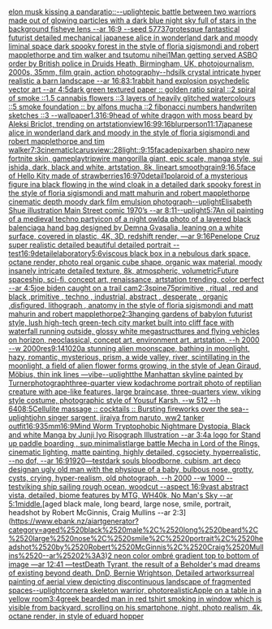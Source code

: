 [elon musk kissing a panda](https://www.ebank.nz/aiartgenerator?category=elon%2520musk%2520kissing%2520a%2520panda)[ratio::](https://www.ebank.nz/aiartgenerator?category=ratio%3A%3A)[--uplight](https://www.ebank.nz/aiartgenerator?category=--uplight)[epic battle between two warriors made out of glowing particles with a dark blue night sky full of stars in the background fisheye lens --ar 16:9 --seed 57737](https://www.ebank.nz/aiartgenerator?category=epic%2520battle%2520between%2520two%2520warriors%2520made%2520out%2520of%2520glowing%2520particles%2520with%2520a%2520dark%2520blue%2520night%2520sky%2520full%2520of%2520stars%2520in%2520the%2520background%2520fisheye%2520lens%2520--ar%252016%3A9%2520--seed%252057737)[grotesque fantastical futurist detailed mechanical japanese alice in wonderland dark and moody liminal space dark spooky forest in the style of floria sigismondi and robert mapplethorpe and tim walker and tsutomu nihei](https://www.ebank.nz/aiartgenerator?category=grotesque%2520fantastical%2520futurist%2520detailed%2520mechanical%2520japanese%2520alice%2520in%2520wonderland%2520dark%2520and%2520moody%2520liminal%2520space%2520dark%2520spooky%2520forest%2520in%2520the%2520style%2520of%2520floria%2520sigismondi%2520and%2520robert%2520mapplethorpe%2520and%2520tim%2520walker%2520and%2520tsutomu%2520nihei)[1](https://www.ebank.nz/aiartgenerator?category=1)[Man getting served ASBO order by British police in Druids Heath, Birmingham, UK, photojournalism, 2000s, 35mm, film grain, action photography](https://www.ebank.nz/aiartgenerator?category=Man%2520getting%2520served%2520ASBO%2520order%2520by%2520British%2520police%2520in%2520Druids%2520Heath%2C%2520Birmingham%2C%2520UK%2C%2520photojournalism%2C%25202000s%2C%252035mm%2C%2520film%2520grain%2C%2520action%2520photography)[--hd](https://www.ebank.nz/aiartgenerator?category=--hd)[silk crystal intricate hyper realistic a barn landscape --ar 16:8](https://www.ebank.nz/aiartgenerator?category=silk%2520crystal%2520intricate%2520hyper%2520realistic%2520a%2520barn%2520landscape%2520--ar%252016%3A8)[3:1](https://www.ebank.nz/aiartgenerator?category=3%3A1)[rabbit hand explosion psychedelic vector art --ar 4:5](https://www.ebank.nz/aiartgenerator?category=rabbit%2520hand%2520explosion%2520psychedelic%2520vector%2520art%2520--ar%25204%3A5)[dark green textured paper :: golden ratio spiral ::2 spiral of smoke ::1.5 cannabis flowers ::3 layers of heavily glitched watercolours ::5 smoke foundation :: by alfons mucha ::2 fibonacci numbers handwriten sketches ::3 --wallpaper](https://www.ebank.nz/aiartgenerator?category=dark%2520green%2520textured%2520paper%2520%3A%3A%2520golden%2520ratio%2520spiral%2520%3A%3A2%2520spiral%2520of%2520smoke%2520%3A%3A1.5%2520cannabis%2520flowers%2520%3A%3A3%2520layers%2520of%2520heavily%2520glitched%2520watercolours%2520%3A%3A5%2520smoke%2520foundation%2520%3A%3A%2520by%2520alfons%2520mucha%2520%3A%3A2%2520fibonacci%2520numbers%2520handwriten%2520sketches%2520%3A%3A3%2520--wallpaper)[1.3](https://www.ebank.nz/aiartgenerator?category=1.3)[16:9](https://www.ebank.nz/aiartgenerator?category=16%3A9)[head of white dragon with moss beard by Aleksi Briclot, trending on artstation](https://www.ebank.nz/aiartgenerator?category=head%2520of%2520white%2520dragon%2520with%2520moss%2520beard%2520by%2520Aleksi%2520Briclot%2C%2520trending%2520on%2520artstation)[view](https://www.ebank.nz/aiartgenerator?category=view)[16:9](https://www.ebank.nz/aiartgenerator?category=16%3A9)[9:16](https://www.ebank.nz/aiartgenerator?category=9%3A16)[blur](https://www.ebank.nz/aiartgenerator?category=blur)[person](https://www.ebank.nz/aiartgenerator?category=person)[11:17](https://www.ebank.nz/aiartgenerator?category=11%3A17)[japanese alice in wonderland dark and moody in the style of floria sigismondi and robert mapplethorpe and tim walker](https://www.ebank.nz/aiartgenerator?category=japanese%2520alice%2520in%2520wonderland%2520dark%2520and%2520moody%2520in%2520the%2520style%2520of%2520floria%2520sigismondi%2520and%2520robert%2520mapplethorpe%2520and%2520tim%2520walker)[7:3](https://www.ebank.nz/aiartgenerator?category=7%3A3)[cinematic](https://www.ebank.nz/aiartgenerator?category=cinematic)[Icarus](https://www.ebank.nz/aiartgenerator?category=Icarus)[view::2](https://www.ebank.nz/aiartgenerator?category=view%3A%3A2)[8](https://www.ebank.nz/aiartgenerator?category=8)[light::](https://www.ebank.nz/aiartgenerator?category=light%3A%3A)[9:15](https://www.ebank.nz/aiartgenerator?category=9%3A15)[facade](https://www.ebank.nz/aiartgenerator?category=facade)[pixar](https://www.ebank.nz/aiartgenerator?category=pixar)[ben shapiro new fortnite skin, gameplay](https://www.ebank.nz/aiartgenerator?category=ben%2520shapiro%2520new%2520fortnite%2520skin%2C%2520gameplay)[tripwire man](https://www.ebank.nz/aiartgenerator?category=tripwire%2520man)[gorilla giant, epic scale, manga style, sui ishida, dark, black and white, artstation, 8k, lineart,](https://www.ebank.nz/aiartgenerator?category=gorilla%2520giant%2C%2520epic%2520scale%2C%2520manga%2520style%2C%2520sui%2520ishida%2C%2520dark%2C%2520black%2520and%2520white%2C%2520artstation%2C%25208k%2C%2520lineart%2C)[smooth](https://www.ebank.nz/aiartgenerator?category=smooth)[grain](https://www.ebank.nz/aiartgenerator?category=grain)[9:16](https://www.ebank.nz/aiartgenerator?category=9%3A16)[.5](https://www.ebank.nz/aiartgenerator?category=.5)[face of Hello Kity made of strawberries](https://www.ebank.nz/aiartgenerator?category=face%2520of%2520Hello%2520Kity%2520made%2520of%2520strawberries)[16:9](https://www.ebank.nz/aiartgenerator?category=16%3A9)[70](https://www.ebank.nz/aiartgenerator?category=70)[detail](https://www.ebank.nz/aiartgenerator?category=detail)[1](https://www.ebank.nz/aiartgenerator?category=1)[polaroid of a mysterious figure ina black flowing in the wind cloak in a detailed dark spooky forest in the style of floria sigismondi and matt mahurin and robert mapplethorpe cinematic depth moody dark film emulsion photograph](https://www.ebank.nz/aiartgenerator?category=polaroid%2520of%2520a%2520mysterious%2520figure%2520ina%2520black%2520flowing%2520in%2520the%2520wind%2520cloak%2520in%2520a%2520detailed%2520dark%2520spooky%2520forest%2520in%2520the%2520style%2520of%2520floria%2520sigismondi%2520and%2520matt%2520mahurin%2520and%2520robert%2520mapplethorpe%2520cinematic%2520depth%2520moody%2520dark%2520film%2520emulsion%2520photograph)[--uplight](https://www.ebank.nz/aiartgenerator?category=--uplight)[Elisabeth Shue illustration Main Street comic 1970’s --ar 8:11](https://www.ebank.nz/aiartgenerator?category=Elisabeth%2520Shue%2520illustration%2520Main%2520Street%2520comic%25201970%E2%80%99s%2520--ar%25208%3A11)[--uplight](https://www.ebank.nz/aiartgenerator?category=--uplight)[5:7](https://www.ebank.nz/aiartgenerator?category=5%3A7)[An oil painting of a medieval techno party](https://www.ebank.nz/aiartgenerator?category=An%2520oil%2520painting%2520of%2520a%2520medieval%2520techno%2520party)[icon of a night owld](https://www.ebank.nz/aiartgenerator?category=icon%2520of%2520a%2520night%2520owld)[a photo of a layered black balenciaga hand bag designed by Demna Gvasalia, leaning on a white surface, covered in plastic, 4K, 3D, redshift render, —ar 9:16](https://www.ebank.nz/aiartgenerator?category=a%2520photo%2520of%2520a%2520layered%2520black%2520balenciaga%2520hand%2520bag%2520designed%2520by%2520Demna%2520Gvasalia%2C%2520leaning%2520on%2520a%2520white%2520surface%2C%2520covered%2520in%2520plastic%2C%25204K%2C%25203D%2C%2520redshift%2520render%2C%2520%E2%80%94ar%25209%3A16)[Penelope Cruz super realistic detailed beautiful detailed portrait --test](https://www.ebank.nz/aiartgenerator?category=Penelope%2520Cruz%2520super%2520realistic%2520detailed%2520beautiful%2520detailed%2520portrait%2520--test)[16:9](https://www.ebank.nz/aiartgenerator?category=16%3A9)[detaile](https://www.ebank.nz/aiartgenerator?category=detaile)[laboratory](https://www.ebank.nz/aiartgenerator?category=laboratory)[5:6](https://www.ebank.nz/aiartgenerator?category=5%3A6)[viscous black box in a nebulous dark space, octane render, photo real organic cube shape, organic wax material, moody insanely intricate detailed texture, 8k, atmospheric, volumetric](https://www.ebank.nz/aiartgenerator?category=viscous%2520black%2520box%2520in%2520a%2520nebulous%2520dark%2520space%2C%2520octane%2520render%2C%2520photo%2520real%2520organic%2520cube%2520shape%2C%2520organic%2520wax%2520material%2C%2520moody%2520insanely%2520intricate%2520detailed%2520texture%2C%25208k%2C%2520atmospheric%2C%2520volumetric)[Future spaceship, sci-fi, concept art, renaissance, artstation trending, color perfect --ar 4:5](https://www.ebank.nz/aiartgenerator?category=Future%2520spaceship%2C%2520sci-fi%2C%2520concept%2520art%2C%2520renaissance%2C%2520artstation%2520trending%2C%2520color%2520perfect%2520--ar%25204%3A5)[joe biden caught on a trail cam](https://www.ebank.nz/aiartgenerator?category=joe%2520biden%2520caught%2520on%2520a%2520trail%2520cam)[2:3](https://www.ebank.nz/aiartgenerator?category=2%3A3)[spine](https://www.ebank.nz/aiartgenerator?category=spine)[75](https://www.ebank.nz/aiartgenerator?category=75)[primitive , ritual , red and black ,primitive , techno , industrial, abstract , desperate , organic ,disfigured, lithograph , anatomy in the style of floria sigismondi and matt mahurin and robert mapplethorpe](https://www.ebank.nz/aiartgenerator?category=primitive%2520%2C%2520ritual%2520%2C%2520red%2520and%2520black%2520%2Cprimitive%2520%2C%2520techno%2520%2C%2520industrial%2C%2520abstract%2520%2C%2520desperate%2520%2C%2520organic%2520%2Cdisfigured%2C%2520lithograph%2520%2C%2520anatomy%2520in%2520the%2520style%2520of%2520floria%2520sigismondi%2520and%2520matt%2520mahurin%2520and%2520robert%2520mapplethorpe)[2:3](https://www.ebank.nz/aiartgenerator?category=2%3A3)[hanging gardens of babylon futurist style, lush high-tech green-tech city market built into cliff face with waterfall running outside, glossy white megastructtures and flying vehicles on horizon, neoclassical, concept art, environment art, artstation, --h 2000 --w 2000](https://www.ebank.nz/aiartgenerator?category=hanging%2520gardens%2520of%2520babylon%2520futurist%2520style%2C%2520lush%2520high-tech%2520green-tech%2520city%2520market%2520built%2520into%2520cliff%2520face%2520with%2520waterfall%2520running%2520outside%2C%2520glossy%2520white%2520megastructtures%2520and%2520flying%2520vehicles%2520on%2520horizon%2C%2520neoclassical%2C%2520concept%2520art%2C%2520environment%2520art%2C%2520artstation%2C%2520--h%25202000%2520--w%25202000)[res](https://www.ebank.nz/aiartgenerator?category=res)[9:14](https://www.ebank.nz/aiartgenerator?category=9%3A14)[1020](https://www.ebank.nz/aiartgenerator?category=1020)[a stunning alien moonscape, bathing in moonlight, hazy, romantic, mysterious, prism, a wide valley, river, scintillating in the moonlight, a field of alien flower forms growing, in the style of Jean Giraud, Möbius, thin ink lines —vibe](https://www.ebank.nz/aiartgenerator?category=a%2520stunning%2520alien%2520moonscape%2C%2520bathing%2520in%2520moonlight%2C%2520hazy%2C%2520romantic%2C%2520mysterious%2C%2520prism%2C%2520a%2520wide%2520valley%2C%2520river%2C%2520scintillating%2520in%2520the%2520moonlight%2C%2520a%2520field%2520of%2520alien%2520flower%2520forms%2520growing%2C%2520in%2520the%2520style%2520of%2520Jean%2520Giraud%2C%2520M%C3%B6bius%2C%2520thin%2520ink%2520lines%2520%E2%80%94vibe)[--uplight](https://www.ebank.nz/aiartgenerator?category=--uplight)[the Manhattan skyline painted by Turner](https://www.ebank.nz/aiartgenerator?category=the%2520Manhattan%2520skyline%2520painted%2520by%2520Turner)[photograph](https://www.ebank.nz/aiartgenerator?category=photograph)[three-quarter view kodachrome portrait photo of reptilian creature with ape-like features, large braincase, three-quarters view, viking style costume, photographic style of Yousuf Karsh, --w 512 --h 640](https://www.ebank.nz/aiartgenerator?category=three-quarter%2520view%2520kodachrome%2520portrait%2520photo%2520of%2520reptilian%2520creature%2520with%2520ape-like%2520features%2C%2520large%2520braincase%2C%2520three-quarters%2520view%2C%2520viking%2520style%2520costume%2C%2520photographic%2520style%2520of%2520Yousuf%2520Karsh%2C%2520--w%2520512%2520--h%2520640)[8:5](https://www.ebank.nz/aiartgenerator?category=8%3A5)[Cellulite massage :: cocktails :: Bursting fireworks over the sea](https://www.ebank.nz/aiartgenerator?category=Cellulite%2520massage%2520%3A%3A%2520cocktails%2520%3A%3A%2520Bursting%2520fireworks%2520over%2520the%2520sea)[--uplight](https://www.ebank.nz/aiartgenerator?category=--uplight)[john singer sargent, jiraiya from naruto, ww2 tanker outfit](https://www.ebank.nz/aiartgenerator?category=john%2520singer%2520sargent%2C%2520jiraiya%2520from%2520naruto%2C%2520ww2%2520tanker%2520outfit)[16:9](https://www.ebank.nz/aiartgenerator?category=16%3A9)[35mm](https://www.ebank.nz/aiartgenerator?category=35mm)[16:9](https://www.ebank.nz/aiartgenerator?category=16%3A9)[Mind Worm  Tryptophobic Nightmare Dystopia, Black and white Manga by Junji Iyo Risograph  Illustration --ar 3:4](https://www.ebank.nz/aiartgenerator?category=Mind%2520Worm%2520%2520Tryptophobic%2520Nightmare%2520Dystopia%2C%2520Black%2520and%2520white%2520Manga%2520by%2520Junji%2520Iyo%2520Risograph%2520%2520Illustration%2520--ar%25203%3A4)[a logo for Stand up paddle boarding , sup,minimalist](https://www.ebank.nz/aiartgenerator?category=a%2520logo%2520for%2520Stand%2520up%2520paddle%2520boarding%2520%2C%2520sup%2Cminimalist)[large battle Mecha in Lord of the Rings, cinematic lighting, matte painting, highly detailed, cgsociety, hyperrealistic, --no dof, --ar 16:9](https://www.ebank.nz/aiartgenerator?category=large%2520battle%2520Mecha%2520in%2520Lord%2520of%2520the%2520Rings%2C%2520cinematic%2520lighting%2C%2520matte%2520painting%2C%2520highly%2520detailed%2C%2520cgsociety%2C%2520hyperrealistic%2C%2520--no%2520dof%2C%2520--ar%252016%3A9)[1920](https://www.ebank.nz/aiartgenerator?category=1920)[—test](https://www.ebank.nz/aiartgenerator?category=%E2%80%94test)[dark souls bloodborne, cubism, art deco design](https://www.ebank.nz/aiartgenerator?category=dark%2520souls%2520bloodborne%2C%2520cubism%2C%2520art%2520deco%2520design)[an ugly old man with the physique of a baby, bulbous nose, grotty, cysts, crying, hyper-realism, old photograph, --h 2000 --w 1000 --test](https://www.ebank.nz/aiartgenerator?category=an%2520ugly%2520old%2520man%2520with%2520the%2520physique%2520of%2520a%2520baby%2C%2520bulbous%2520nose%2C%2520grotty%2C%2520cysts%2C%2520crying%2C%2520hyper-realism%2C%2520old%2520photograph%2C%2520--h%25202000%2520--w%25201000%2520--test)[viking ship sailing rough ocean, woodcut --aspect 16:9](https://www.ebank.nz/aiartgenerator?category=viking%2520ship%2520sailing%2520rough%2520ocean%2C%2520woodcut%2520--aspect%252016%3A9)[vast abstract vista, detailed, biome features by MTG, WH40k,  No Man's Sky --ar 5:1](https://www.ebank.nz/aiartgenerator?category=vast%2520abstract%2520vista%2C%2520detailed%2C%2520biome%2520features%2520by%2520MTG%2C%2520WH40k%2C%2520%2520No%2520Man%27s%2520Sky%2520--ar%25205%3A1)[middle.](https://www.ebank.nz/aiartgenerator?category=middle.)[aged black male, long beard, large nose, smile, portrait, headshot by Robert McGinnis, Craig Mullins --ar 2:3](https://www.ebank.nz/aiartgenerator?category=aged%2520black%2520male%2C%2520long%2520beard%2C%2520large%2520nose%2C%2520smile%2C%2520portrait%2C%2520headshot%2520by%2520Robert%2520McGinnis%2C%2520Craig%2520Mullins%2520--ar%25202%3A3)[2 neon color ombré gradient top to bottom of image —ar 12:41 —test](https://www.ebank.nz/aiartgenerator?category=2%2520neon%2520color%2520ombr%C3%A9%2520gradient%2520top%2520to%2520bottom%2520of%2520image%2520%E2%80%94ar%252012%3A41%2520%E2%80%94test)[Death Tyrant, the result of a Beholder's mad dreams of existing beyond death. DnD, Bernie Wrightson, Detailed artwork](https://www.ebank.nz/aiartgenerator?category=Death%2520Tyrant%2C%2520the%2520result%2520of%2520a%2520Beholder%27s%2520mad%2520dreams%2520of%2520existing%2520beyond%2520death.%2520DnD%2C%2520Bernie%2520Wrightson%2C%2520Detailed%2520artwork)[surreal painting of aerial view depicting discontinuous landscape of fragmented spaces](https://www.ebank.nz/aiartgenerator?category=surreal%2520painting%2520of%2520aerial%2520view%2520depicting%2520discontinuous%2520landscape%2520of%2520fragmented%2520spaces)[--uplight](https://www.ebank.nz/aiartgenerator?category=--uplight)[corner](https://www.ebank.nz/aiartgenerator?category=corner)[a skeleton warrior, photorealistic](https://www.ebank.nz/aiartgenerator?category=a%2520skeleton%2520warrior%2C%2520photorealistic)[Apple on a table in a yellow room](https://www.ebank.nz/aiartgenerator?category=Apple%2520on%2520a%2520table%2520in%2520a%2520yellow%2520room)[3:4](https://www.ebank.nz/aiartgenerator?category=3%3A4)[greek bearded man in red tshirt smoking in window which is visible from backyard, scrolling on his smartphone, night, photo realism, 4k, octane render, in style of eduard hopper](https://www.ebank.nz/aiartgenerator?category=greek%2520bearded%2520man%2520in%2520red%2520tshirt%2520smoking%2520in%2520window%2520which%2520is%2520visible%2520from%2520backyard%2C%2520scrolling%2520on%2520his%2520smartphone%2C%2520night%2C%2520photo%2520realism%2C%25204k%2C%2520octane%2520render%2C%2520in%2520style%2520of%2520eduard%2520hopper)